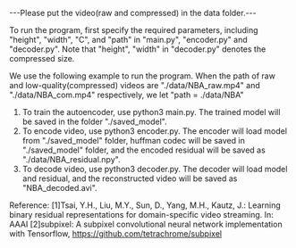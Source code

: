 ---Please put the video(raw and compressed) in the data folder.---

To run the program, first specify the required parameters, including 
"height", "width", "C", and "path" in "main.py", "encoder.py" and "decoder.py".
Note that "height", "width" in "decoder.py" denotes the compressed size.

We use the following example to run the program.
When the path of raw and low-quality(compressed) videos are "./data/NBA_raw.mp4" and 
"./data/NBA_com.mp4" respectively, we let "path = ./data/NBA"

1. To train the autoencoder, use python3 main.py.
    The trained model will be saved in the folder "./saved_model".
2. To encode video, use python3 encoder.py.
    The encoder will load model from "./saved_model" folder, huffman codec will
    be saved in "./saved_model" folder, and the encoded residual will be 
    saved as "./data/NBA_residual.npy".
3. To decode video, use python3 decoder.py.
    The decoder will load model and residual, and the 
    reconstructed video will be saved as "NBA_decoded.avi".

Reference: 
[1]Tsai, Y.H., Liu, M.Y., Sun, D., Yang, M.H., Kautz, J.: Learning binary residual representations for domain-specific video streaming. In: AAAI
[2]subpixel: A subpixel convolutional neural network implementation with Tensorflow, https://github.com/tetrachrome/subpixel
